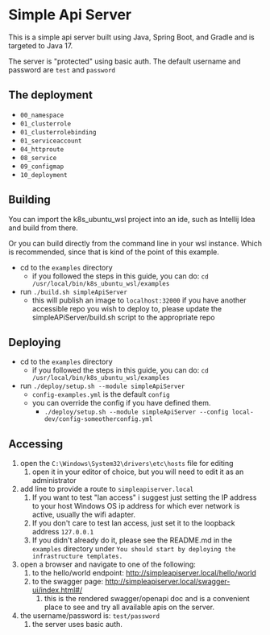 # Simple Api Server

This is a simple api server built using Java, Spring Boot, and Gradle and is targeted to Java 17.

The server is "protected" using basic auth. The default username and password are `test` and `password`

## The deployment
* `00_namespace`
* `01_clusterrole`
* `01_clusterrolebinding`
* `01_serviceaccount`
* `04_httproute`
* `08_service`
* `09_configmap`
* `10_deployment`

## Building
You can import the k8s_ubuntu_wsl project into an ide, such as Intellij Idea and build from there.

Or you can build directly from the command line in your wsl instance. Which is recommended, since that is kind of the point of this example.
* cd to the `examples` directory
  * if you followed the steps in this guide, you can do: `cd /usr/local/bin/k8s_ubuntu_wsl/examples`
* run `./build.sh simpleApiServer`
  * this will publish an image to `localhost:32000` if you have another accessible repo you wish to deploy to, please update the simpleAPiServer/build.sh script to the appropriate repo
    
## Deploying
* cd to the `examples` directory
  * if you followed the steps in this guide, you can do: `cd /usr/local/bin/k8s_ubuntu_wsl/examples`
* run `./deploy/setup.sh --module simpleApiServer`
  * `config-examples.yml` is the default `config`
  * you can override the config if you have defined them.
    * `./deploy/setup.sh --module simpleApiServer --config local-dev/config-someotherconfig.yml`
  
## Accessing
1. open the `C:\Windows\System32\drivers\etc\hosts` file for editing
   1. open it in your editor of choice, but you will need to edit it as an administrator
1. add line to provide a route to `simpleapiserver.local`
   1. If you want to test "lan access" i suggest just setting the IP address to your host Windows OS ip address for which ever network is active, usually the wifi adapter.
   1. If you don't care to test lan access, just set it to the loopback address `127.0.0.1`
   1. If you didn't already do it, please see the README.md in the `examples` directory under `You should start by deploying the infrastructure templates.`
1. open a browser and navigate to one of the following:
   1. to the hello/world endpoint: http://simpleapiserver.local/hello/world
   1. to the swagger page: http://simpleapiserver.local/swagger-ui/index.html#/
      1. this is the rendered swagger/openapi doc and is a convenient place to see and try all available apis on the server.
1. the username/password is: `test/password`
   1. the server uses basic auth.